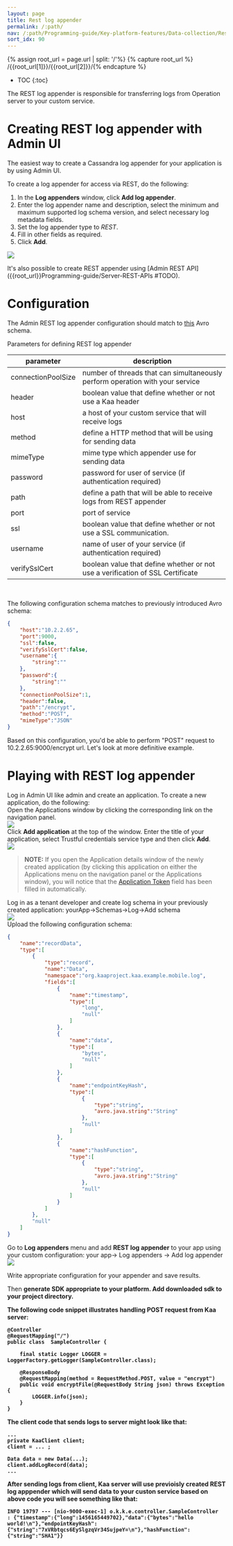 ```yaml
---
layout: page
title: Rest log appender
permalink: /:path/
nav: /:path/Programming-guide/Key-platform-features/Data-collection/Rest-log-appender
sort_idx: 90
---
```


{% assign root_url = page.url | split: '/'%}
{% capture root_url  %} /{{root_url[1]}}/{{root_url[2]}}/{% endcapture %}



* TOC
{:toc}

The REST log appender is responsible for transferring logs from Operation server to your custom service.

# Creating REST log appender with Admin UI

The easiest way to create a Cassandra log appender for your application is by using Admin UI.

To create a log appender for access via REST, do the following:

1. In the <b>Log appenders</b> window, click <b>Add log appender</b>.
2. Enter the log appender name and description, select the minimum and maximum supported log schema version, and select necessary log metadata fields.
3. Set the log appender type to <i>REST</i>.
4. Fill in other fields as required.
5. Click <b>Add</b>.

<img src="attach/add-log-appender-in-admin-ui.png">


It's also possible to create REST appender using [Admin REST API]({{root_url}}Programming-guide/Server-REST-APIs #TODO).

# Configuration

The Admin REST log appender configuration should match to
[this](https://github.com/kaaproject/kaa/blob/master/server/appenders/rest-appender/src/main/avro/rest-appender-config.avsc) Avro schema.

Parameters for defining REST log appender

|parameter|description|
|---|---|
|connectionPoolSize|number of threads that can simultaneously perform operation with your service|
|header|boolean value that define whether or not use a Kaa header|
|host|a host of your custom service that will receive logs|
|method|define a HTTP method that will be using for sending data|
|mimeType|mime type which appender use for sending data|
|password|password for user of service (if authentication required)|
|path|define a path that will be able to receive logs from REST appender|
|port|port of service|
|ssl|boolean value that define whether or not use a SSL communication.|
|username|name of user of your service (if authentication required)|
|verifySslCert|boolean value that define whether or not use a verification of SSL Certificate|

<br/>

The following configuration schema matches to previously introduced Avro schema:

```json
{
    "host":"10.2.2.65",
    "port":9000,
    "ssl":false,
    "verifySslCert":false,
    "username":{
        "string":""
    },
    "password":{
        "string":""
    },
    "connectionPoolSize":1,
    "header":false,
    "path":"/encrypt",
    "method":"POST",
    "mimeType":"JSON"
}
```

Based on this configuration, you'd be able to perform "POST" request to 10.2.2.65:9000/encrypt url. Let's look at more definitive example.

# Playing with REST log appender

Log in Admin UI like admin and create an application.
To create a new application, do the following: <br/>
Open the Applications window by clicking the corresponding link on the navigation panel. <br/>
<img src="attach/add-application1.png"> <br/>
Click **Add application** at the top of the window.
Enter the title of your application, select Trustful credentials service type and then click **Add**. <br/>
<img src="attach/add-application2.png"> <br/>

> **NOTE:**
> If you open the Application details window of the newly created application (by clicking this application on either the Applications menu on the
navigation panel or the Applications window), you will notice that the [Application Token]({{root_url}}Glossary) field has been filled in automatically.

Log in as a tenant developer and create log schema in your previously created application: yourApp->Schemas->Log->Add schema <br/>
<img src="attach/rest-log-appender1.png"> <br/>
Upload the following configuration schema:

```json
{
    "name":"recordData",
    "type":[
        {
            "type":"record",
            "name":"Data",
            "namespace":"org.kaaproject.kaa.example.mobile.log",
            "fields":[
                {
                    "name":"timestamp",
                    "type":[
                        "long",
                        "null"
                    ]
                },
                {
                    "name":"data",
                    "type":[
                        "bytes",
                        "null"
                    ]
                },
                {
                    "name":"endpointKeyHash",
                    "type":[
                        {
                            "type":"string",
                            "avro.java.string":"String"
                        },
                        "null"
                    ]
                },
                {
                    "name":"hashFunction",
                    "type":[
                        {
                            "type":"string",
                            "avro.java.string":"String"
                        },
                        "null"
                    ]
                }
            ]
        },
        "null"
    ]
}
```

Go to **Log appenders** menu and add <b>REST log appender</b> to your app using your custom configuration:
your app-> Log appenders -> Add log appender
<img src="attach/rest-log-appender2.png">

Write appropriate configuration for your appender and save results.

Then <b>generate SDK<b> appropriate to your platform. Add downloaded sdk to your project directory.

The following code snippet illustrates handling POST request from Kaa server:

```
@Controller
@RequestMapping("/")
public class  SampleController {

    final static Logger LOGGER = LoggerFactory.getLogger(SampleController.class);

    @ResponseBody
    @RequestMapping(method = RequestMethod.POST, value = "encrypt")
    public void encryptFile(@RequestBody String json) throws Exception {
        LOGGER.info(json);
    }
}
```

The client code that sends logs to server might look like that:

```
...
private KaaClient client;
client = ... ;

Data data = new Data(...);
client.addLogRecord(data);
...
```

After sending logs from client, Kaa server will use previoisly created REST log apppender which will send data to your custon service based on above code
you will see something like that:

```
INFO 19797 --- [nio-9000-exec-1] o.k.k.e.controller.SampleController   : {"timestamp":{"long":1456165449702},"data":{"bytes":"hello world!\n"},"endpointKeyHash":{"string":"7xVRbtqcs6EySlgzqVr34SujpeY=\n"},"hashFunction":{"string":"SHA1"}}
```
